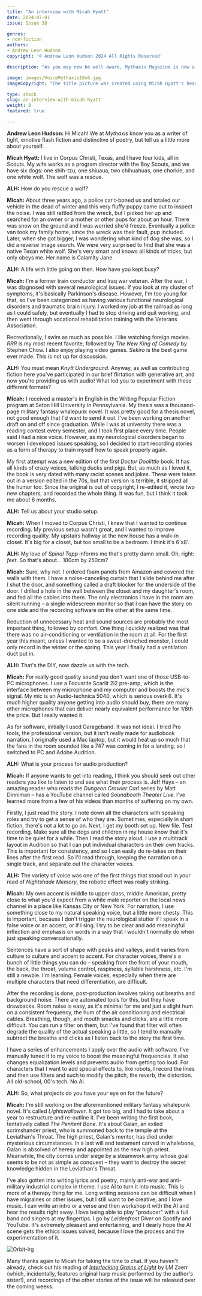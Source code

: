 ```yaml
---
title: "An interview with Micah Hyatt"
date: 2024-07-01
issue: Issue 38

genres:
- non-fiction
authors:
- Andrew Leon Hudson
copyright: '© Andrew Leon Hudson 2024 All Rights Reserved'

description: "As you may now be well aware, Mythaxis Magazine is now a platform for audio-format speculative fiction! It's fair to say that there's one man we have to thank for that: Micah Hyatt, a past contributor to these pages with fiction, poetry, and experiments in generative art, so we lured him from the studio long enough to chat a little about himself, and the voice of Mythaxis."

image: images/VoiceMythaxis10x6.jpg
imageCopyright: "The title picture was created using Micah Hyatt's headshot and a Creative Commons image by [OpenClipart-Vectors](https://pixabay.com/vectors/audio-music-sfa-jazz-sound-wave-1293262/) - many thanks!"

type: stock
slug: an-interview-with-micah-hyatt
weight: 8
featured: true

---
```


**Andrew Leon Hudson:** Hi Micah! We at *Mythaxis* know you as a writer of tight, emotive flash fiction and distinctive sf poetry, but tell us a little more about yourself. 

**Micah Hyatt:** I live in Corpus Christi, Texas, and I have four kids, all in Scouts. My wife works as a program director with the Boy Scouts, and we have six dogs: one shih-tzu, one shiuaua, two chihuahuas, one chorkie, and one white wolf. The wolf was a rescue.

**ALH:** How do you rescue a wolf?

**Micah:** About three years ago, a police car t-boned us and totaled our vehicle in the dead of winter and this very fluffy puppy came out to inspect the noise. I was still rattled from the wreck, but I picked her up and searched for an owner or a mother or other pups for about an hour. There was snow on the ground and I was worried she'd freeze. Eventually a police van took my family home, since the wreck was their fault, pup included. Later, when she got bigger, I was wondering what kind of dog she was, so I did a reverse image search. We were very surprised to find that she was a native Texan white wolf. She's very smart and knows all kinds of tricks, but only obeys me. Her name is Calamity Jane. 

**ALH:** A life with little going on then. How have you kept busy?

**Micah:** I'm a former train conductor and Iraq war veteran. After the war, I was diagnosed with several neurological issues. If you look at my cluster of symptoms, it's basically Parkinson's disease. However, I'm too young for that, so I've been categorized as having various functional neurological disorders and traumatic brain injury. I worked my job at the railroad as long as I could safely, but eventually I had to stop driving and quit working, and then went through vocational rehabilitation training with the Veterans Association.

Recreationally, I swim as much as possible. I like watching foreign movies. *RRR* is my most recent favorite, followed by *The New King of Comedy* by Stephen Chow. I also enjoy playing video games. *Sekiro* is the best game ever made. This is not up for discussion.

**ALH:** You must mean *Knytt Underground*. Anyway, as well as contributing fiction here you've participated in our brief flirtation with generative art, and now you're providing us with audio! What led you to experiment with these different formats?

**Micah:** I received a master's in English in the Writing Popular Fiction program at Seton Hill University in Pennsylvania. My thesis was a thousand-page military fantasy whalepunk novel. It was pretty good for a thesis novel, not good enough that I'd want to send it out. I've been working on another draft on and off since graduation. While I was at university there was a reading contest every semester, and I took first place every time. People said I had a nice voice. However, as my neurological disorders began to worsen I developed issues speaking, so I decided to start recording stories as a form of therapy to train myself how to speak properly again.

My first attempt was a new edition of the first *Doctor Doolittle* book. It has all kinds of crazy voices, talking ducks and pigs. But, as much as I loved it, the book is very dated with many racist scenes and jokes. These were taken out in a version edited in the 70s, but that version is terrible, it stripped all the humor too. Since the original is out of copyright, I re-edited it, wrote two new chapters, and recorded the whole thing. It was fun, but I think it took me about 6 months.

**ALH:** Tell us about your studio setup.

**Micah:** When I moved to Corpus Christi, I knew that I wanted to continue recording. My previous setup wasn't great, and I wanted to improve recording quality. My upstairs hallway at the new house has a walk-in closet. It's big for a closet, but too small to be a bedroom. I think it's 6'x8'.

**ALH:** My love of *Spinal Tapp* informs me that's pretty damn small. Oh, right: *feet*. So that's about... 180cm by 250cm?

**Micah:** Sure, why not. I ordered foam panels from Amazon and covered the walls with them. I have a noise-canceling curtain that I slide behind me after I shut the door, and something called a draft blocker for the underside of the door. I drilled a hole in the wall between the closet and my daughter's room, and fed all the cables into there. The only electronics I have in the room are silent running – a single widescreen monitor so that I can have the story on one side and the recording software on the other at the same time.

Reduction of unnecessary heat and sound sources are probably the most important thing, followed by comfort. One thing I quickly realized was that there was no air-conditioning or ventilation in the room at all. For the first year this meant, unless I wanted to be a sweat-drenched monster, I could only record in the winter or the spring. This year I finally had a ventilation duct put in.

**ALH:** That's the DIY, now dazzle us with the tech.

**Micah:** For really good quality sound you don't want one of those USB-to-PC microphones. I use a Focusrite Scarlit 2i2 pre-amp, which is the interface between my microphone and my computer and boosts the mic's signal. My mic is an Audio-technica 5040, which is serious overkill. It's much higher quality anyone getting into audio should buy, there are many other microphones that can deliver nearly equivalent performance for 1/8th the price. But I really wanted it.

As for software, initially I used Garageband. It was not ideal. I tried Pro tools, the professional version, but it isn't really made for audiobook narration. I originally used a Mac laptop, but it would heat up so much that the fans in the room sounded like a 747 was coming in for a landing, so I switched to PC and Adobe Audition.

**ALH:** What is your process for audio production?

**Micah:** If anyone wants to get into reading, I think you should seek out other readers you like to listen to and see what their process is. Jeff Hays – an amazing reader who reads the *Dungeon Crawler Carl* series by Matt Dinniman – has a YouTube channel called *Soundbooth Theater Live*. I've learned more from a few of his videos than months of suffering on my own.

Firstly, I just read the story. I note down all the characters with speaking roles and try to get a sense of who they are. Sometimes, especially in short fiction, there's not a lot to go on. Next, I get my booth set up. New file. Test recording. Make sure all the dogs and children in my house know that it's time to be quiet for a while. Then I read the story aloud. I use a multitrack layout in Audition so that I can put individual characters on their own tracks. This is important for consistency, and so I can easily do re-takes on their lines after the first read. So I'll read through, keeping the narration on a single track, and separate out the character voices.

**ALH:** The variety of voice was one of the first things that stood out in your read of *Nightshade Memory*, the robotic effect was really striking.

**Micah:** My own accent is middle to upper class, middle American, pretty close to what you'd expect from a white male reporter on the local news channel in a place like Kansas City or New York. For narration, I use something close to my natural speaking voice, but a little more chesty. This is important, because I don't trigger the neurological stutter if I speak in a false voice or an accent, or if I sing. I try to be clear and add meaningful inflection and emphasis on words in a way that I wouldn't normally do when just speaking conversationally.

Sentences have a sort of shape with peaks and valleys, and it varies from culture to culture and accent to accent. For character voices, there's a bunch of little things you can do – speaking from the front of your mouth, the back, the throat, volume control, raspiness, syllable harshness, etc. I'm still a newbie. I'm learning. Female voices, especially when there are multiple characters that need differentiation, are difficult.

After the recording is done, post-production involves taking out breaths and background noise. There are automated tools for this, but they have drawbacks. Room noise is easy, as it's minimal for me and just a slight hum on a consistent frequency, the hum of the air conditioning and electrical cables. Breathing, though, and mouth smacks and clicks, are a little more difficult. You can run a filter on them, but I've found that filter will often degrade the quality of the actual speaking a little, so I tend to manually subtract the breaths and clicks as I Iisten back to the story the first time.

I have a series of enhancements I apply over the audio with software. I've manually tuned it to my voice to boost the meaningful frequencies. It also changes equalization levels and prevents audio from getting too loud. For characters that I want to add special effects to, like robots, I record the lines and then use filters and such to modify the pitch, the reverb, the distortion. All old-school, 00's tech. No AI.

**ALH:** So, what projects do you have your eye on for the future?

**Micah:** I'm still working on the aforementioned military fantasy whalepunk novel. It's called *Lightswallower*. It got too big, and I had to take about a year to restructure and re-outline it. I've been writing the first book, tentatively called *The Penitent Bone*. It's about Galan, an exiled scrimshander priest, who is summoned back to the temple at the Leviathan's Throat. The high priest, Galan's mentor, has died under mysterious circumstances. In a last will and testament carved in whalebone, Galan is absolved of heresy and appointed as the new high priest. Meanwhile, the city comes under siege by a steamwork army whose goal seems to be not as simple as conquest – they want to destroy the secret knowledge hidden in the Leviathan's Throat.   

I've also gotten into writing lyrics and poetry, mainly anti-war and anti-military industrial complex in theme. I use AI to turn it into music. This is more of a therapy thing for me. Long writing sessions can be difficult when I have migraines or other issues, but I still want to be creative, and I love music. I can write an intro or a verse and then workshop it with the AI and hear the results right away. I love being able to play "producer" with a full band and singers at my fingertips. I go by *Leidenfrost Diver* on Spotify and YouTube. It's extremely pleasant and entertaining, and I dearly hope the AI scene gets the ethics issues solved, because I love the process and the experimentation of it.

![Orbit-lrg](images/Orbit.svg)

Many thanks again to Micah for taking the time to chat. If you haven't already, check out his reading of *[Interlocking Grains of Light](https://mythaxis.co.uk/issue-38/interlocking-grains-of-light.html)* by LM Zaerr (which, incidentally, features original harp music performed by the author's sister!), and recordings of the other stories of the issue will be released over the coming weeks.
